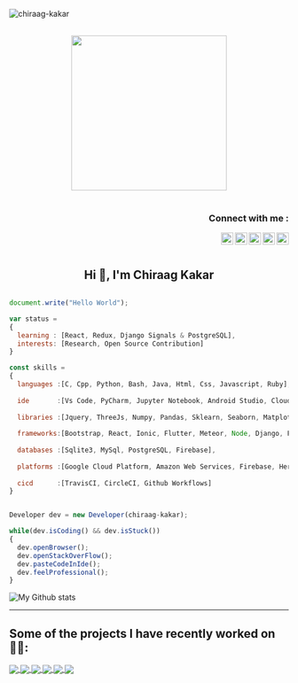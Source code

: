 <p align="left"> <img src="https://komarev.com/ghpvc/?username=chiraag-kakar" alt="chiraag-kakar" /> </p>
<p align="center">
<br><img src="https://github.com/chiraag-kakar/chiraag-kakar/blob/master/hadder.gif" width="280px"><br><br>
</p>
<h3 align="right">Connect with me :</h3>
<a href="https://linkedin.com/in/chiraag-kakar">
  <img align="right" alt="Chiraag Kakar - LinkedIn" width="22px" src="https://cdn.jsdelivr.net/npm/simple-icons@v3/icons/linkedin.svg"/>
</a>
<a href="https://dev.to/chiraag_kakar">
  <img align="right"  alt="Chiraag Kakar - DEV" src="https://d2fltix0v2e0sb.cloudfront.net/dev-badge.svg" width="22px">
</a>
<a href="https://instagram.com/0212Chiraag">
  <img align="right" alt="Chiraag Kakar - Instagram" width="22px" src="https://cdn.jsdelivr.net/npm/simple-icons@v3/icons/instagram.svg"/>
</a>
<a href="https://twitter.com/0212Chiraag">
  <img align="right" alt="Chiraag Kakar - Twitter" width="22px" src="https://cdn.jsdelivr.net/npm/simple-icons@v3/icons/twitter.svg"/>
</a>
<a href="https://facebook.com/0212Chiraag">
  <img align="right" alt="Chiraag Kakar - Facebook" width="22px" src="https://cdn.jsdelivr.net/npm/simple-icons@v3/icons/facebook.svg"/>
</a>
<br/>
<br/>
<h2 align="center">Hi 👋, I'm Chiraag Kakar</h1>


```js

document.write("Hello World");

var status = 
{ 
  learning : [React, Redux, Django Signals & PostgreSQL],
  interests: [Research, Open Source Contribution]
}

const skills = 
{
  languages :[C, Cpp, Python, Bash, Java, Html, Css, Javascript, Ruby],
  
  ide       :[Vs Code, PyCharm, Jupyter Notebook, Android Studio, Cloud-9, Paiza Cloud-IDE, Eclipse],
  
  libraries :[Jquery, ThreeJs, Numpy, Pandas, Sklearn, Seaborn, Matplotlib, Tkinter, Tensorflow],
  
  frameworks:[Bootstrap, React, Ionic, Flutter, Meteor, Node, Django, Flask],
  
  databases :[Sqlite3, MySql, PostgreSQL, Firebase],
  
  platforms :[Google Cloud Platform, Amazon Web Services, Firebase, Heroku, Pythonanywhere, Surge, Github Pages],
  
  cicd      :[TravisCI, CircleCI, Github Workflows]
}


Developer dev = new Developer(chiraag-kakar);

while(dev.isCoding() && dev.isStuck())  
{
  dev.openBrowser();
  dev.openStackOverFlow();
  dev.pasteCodeInIde();
  dev.feelProfessional();
}

```

 <img alt="My Github stats" align="center" src="https://github-readme-stats.vercel.app/api?username=chiraag-kakar&count_private=true&show_icons=true&hide_border=true&theme=vue" />

---

## Some of the projects I have recently worked on 👨‍💻:
<a href="https://github.com/chiraag-kakar/Crack-Buzz">
  <img align="center" src="https://github-readme-stats.vercel.app/api/pin/?username=chiraag-kakar&repo=Crack-Buzz&theme=graywhite&layout=compact" />
</a>
<a href="https://github.com/chiraag-kakar/My-Django-Blog">
  <img align="center" src="https://github-readme-stats.vercel.app/api/pin/?username=chiraag-kakar&repo=My-Django-Blog&theme=graywhite&layout=compact" />
</a>
<a href="https://github.com/chiraag-kakar/RailsBlog">
  <img align="center" src="https://github-readme-stats.vercel.app/api/pin/?username=chiraag-kakar&repo=RailsBlog&theme=graywhite&layout=compact" />
</a>
<a href="https://github.com/chiraag-kakar/Netclone">
  <img align="center" src="https://github-readme-stats.vercel.app/api/pin/?username=chiraag-kakar&repo=Netclone&theme=graywhite&layout=compact" />
</a>
<a href="https://github.com/chiraag-kakar/PyAutomation">
  <img align="center" src="https://github-readme-stats.vercel.app/api/pin/?username=chiraag-kakar&repo=PyAutomation&theme=graywhite&layout=compact" />
</a>
<a href="https://github.com/chiraag-kakar/REPP-APP">
  <img align="center" src="https://github-readme-stats.vercel.app/api/pin/?username=chiraag-kakar&repo=REPP-APP&theme=graywhite&layout=compact" />
</a>
